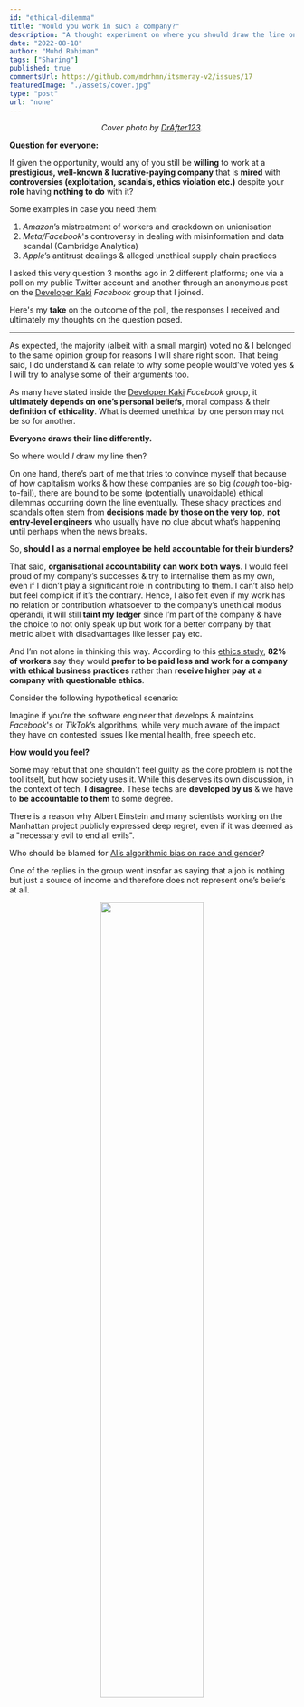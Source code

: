 ```yaml
---
id: "ethical-dilemma"
title: "Would you work in such a company?"
description: "A thought experiment on where you should draw the line on the ethicality of job opportunities."
date: "2022-08-18"
author: "Muhd Rahiman"
tags: ["Sharing"]
published: true
commentsUrl: https://github.com/mdrhmn/itsmeray-v2/issues/17
featuredImage: "./assets/cover.jpg"
type: "post"
url: "none"
---
```


<div align="center">
    <em>Cover photo by <a href="https://ed.stanford.edu/news/making-ethical-decisions-difficult-times">DrAfter123</a>.
    </em>
</div>

**Question for everyone:**

If given the opportunity, would any of you still be **willing** to work at a **prestigious, well-known & lucrative-paying company** that is **mired** with **controversies (exploitation, scandals, ethics violation etc.)** despite your **role** having **nothing to do** with it?

Some examples in case you need them:

1. _Amazon_’s mistreatment of workers and crackdown on unionisation
2. _Meta/Facebook_'s controversy in dealing with misinformation and data scandal (Cambridge Analytica)
3. _Apple_’s antitrust dealings & alleged unethical supply chain practices

I asked this very question 3 months ago in 2 different platforms; one via a poll on my public Twitter account and another through an anonymous post on the [Developer Kaki](https://www.facebook.com/groups/developerkaki/) _Facebook_ group that I joined.

Here's my **take** on the outcome of the poll, the responses I received and ultimately my thoughts on the question posed.

<hr>

As expected, the majority (albeit with a small margin) voted no & I belonged to the same opinion group for reasons I will share right soon. That being said, I do understand & can relate to why some people would’ve voted yes & I will try to analyse some of their arguments too.

As many have stated inside the [Developer Kaki](https://www.facebook.com/groups/developerkaki/) _Facebook_ group, it **ultimately depends on one’s personal beliefs**, moral compass & their **definition of ethicality**. What is deemed unethical by one person may not be so for another. 

**Everyone draws their line differently.**

So where would _I_ draw my line then?

On one hand, there’s part of me that tries to convince myself that because of how capitalism works & how these companies are so big (_cough_ too-big-to-fail), there are bound to be some (potentially unavoidable) ethical dilemmas occurring down the line eventually. These shady practices and scandals often stem from **decisions made by those on the very top**, **not entry-level engineers** who usually have no clue about what’s happening until perhaps when the news breaks.

So, **should I as a normal employee be held accountable for their blunders?**

That said, **organisational accountability can work both ways**. I would feel proud of my company’s successes & try to internalise them as my own, even if I didn’t play a significant role in contributing to them. I can’t also help but feel complicit if it’s the contrary. Hence, I also felt even if my work has no relation or contribution whatsoever to the company’s unethical modus operandi, it will still **taint my ledger** since I’m part of the company & have the choice to not only speak up but work for a better company by that metric albeit with disadvantages like lesser pay etc.

And I’m not alone in thinking this way. According to this [ethics study](https://assets.hcca-info.org/Portals/0/PDFs/Resources/library/EmployeeEngagement_LRN.pdf), **82% of workers** say they would **prefer to be paid less and work for a company with ethical business practices** rather than **receive higher pay at a company with questionable ethics**. 

Consider the following hypothetical scenario:

Imagine if you’re the software engineer that develops & maintains _Facebook_'s or _TikTok_’s algorithms, while very much aware of the impact they have on contested issues like mental health, free speech etc.

**How would you feel?**

Some may rebut that one shouldn’t feel guilty as the core problem is not the tool itself, but how society uses it. While this deserves its own discussion, in the context of tech, **I disagree**. These techs are **developed by us** & we have to **be accountable to them** to some degree.

There is a reason why Albert Einstein and many scientists working on the Manhattan project publicly expressed deep regret, even if it was deemed as a "necessary evil to end all evils".

Who should be blamed for [AI’s algorithmic bias on race and gender](https://www.pcmag.com/news/artificial-intelligence-has-a-bias-problem-and-its-our-fault)?

One of the replies in the group went insofar as saying that a job is nothing but just a source of income and therefore does not represent one’s beliefs at all.

<div align="center">
<img src="https://pbs.twimg.com/media/FSZDpfuaAAE_Hr3?format=jpg&name=large" width="60%">
</div>

I think this is a very nihilistic view of life. **What we do in life is a reflection of who we are and shape our legacy.**

As for how it ultimately depends on one’s personal beliefs and moral stance, I do wonder though if that still applies for issues that are near-universally recognised as unethical, to begin with? I get the examples given for working in environments where some religions have clearly prohibited (and therefore can be assumed as a localised case). But if we’re talking about worker mistreatments, intentional spread of misinformation etc., **are they still deemed as subjective**?

I do however find the suggestion on requesting HR to change your assignment to a different project to be interesting. I think that’s a **fair compromise** if you want to insist on staying at that prestigious company. At the very least, **your line of work doesn’t directly correlate to the controversies**.

Maybe it’s easy for me and those who voted no to say such now. But I’d imagine that if we were given such an offer from FAANG companies, then it wouldn’t be as straightforward. Our very own core principles may be put to the test. Either way, **it's really interesting how values can waver.**

To combat such a dilemma, many companies invest a lot in curating, promoting & enforcing some form of organizational values & code of conduct. Dell has its own Culture Code (_not a shameless promotion by the way_), and I’m looking forward to seeing them in practice _consistently_ in the long term. These may seem boring and very HR-ish, but I’d like to believe that it’s there for a reason, regardless if it’s just for compliance's sake or only a show, I can at least feel content knowing the company I work in is doing their part to inculcate an ethical workplace culture.

<div align="center">
<img src="https://pbs.twimg.com/media/FSZGmXqagAA3dSd?format=jpg&name=large" width="60%">
</div>

So, regardless of your stance and how you voted, I encourage all of us to make an effort to regularly check how our everyday work aligns with our beliefs & moral stance. I leave some of these quotes and an [additional reference](https://www.wgu.edu/blog/ethical-dilemmas-how-scandals-damage-companies1909.html#openSubscriberModal) for all of us to ponder as an end to this thread.

<div align="center">
<img src="https://pbs.twimg.com/media/FSZIYvzakAELRC0?format=png&name=360x360" width="60%">
<img src="https://pbs.twimg.com/media/FSZIl5OacAIXgUd?format=png&name=900x900" width="60%">
<img src="https://pbs.twimg.com/media/FSZKmzwaUAEWXbE?format=jpg&name=large" width="60%">
</div>